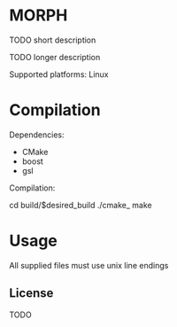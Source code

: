 # MORPH

TODO short description

TODO longer description

Supported platforms: Linux

# Compilation

Dependencies:

- CMake
- boost
- gsl

Compilation:

  cd build/$desired_build
  ./cmake_
  make
  
# Usage

All supplied files must use unix line endings

## License

TODO

